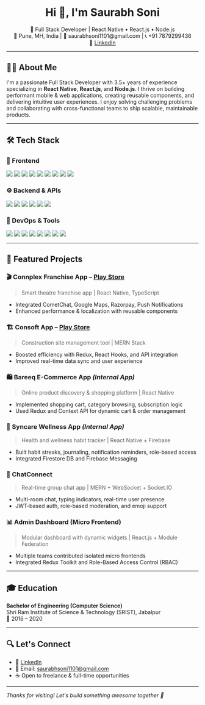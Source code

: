 <h1 align="center">Hi 👋, I'm Saurabh Soni</h1>

<p align="center">
  🚀 Full Stack Developer | React Native • React.js • Node.js <br />
  📍 Pune, MH, India | 📧 saurabhsoni1101@gmail.com | 📞 +91 7879299436 <br />
  🔗 <a href="https://www.linkedin.com/in/saurabhsoni11" target="_blank">LinkedIn</a>
</p>

---

## 👨‍💻 About Me

I'm a passionate Full Stack Developer with 3.5+ years of experience specializing in **React Native**, **React.js**, and **Node.js**. I thrive on building performant mobile & web applications, creating reusable components, and delivering intuitive user experiences. I enjoy solving challenging problems and collaborating with cross-functional teams to ship scalable, maintainable products.

---

## 🛠 Tech Stack

### 🚀 Frontend

<p>
  <img src="https://img.shields.io/badge/React Native-20232A?style=for-the-badge&logo=react&logoColor=61DAFB" />
  <img src="https://img.shields.io/badge/React.js-61DAFB?style=for-the-badge&logo=react&logoColor=white" />
  <img src="https://img.shields.io/badge/TypeScript-007ACC?style=for-the-badge&logo=typescript&logoColor=white" />
  <img src="https://img.shields.io/badge/JavaScript-ES6+-F7DF1E?style=for-the-badge&logo=javascript&logoColor=black" />
  <img src="https://img.shields.io/badge/Redux Toolkit-764ABC?style=for-the-badge&logo=redux&logoColor=white" />
  <img src="https://img.shields.io/badge/Context API-20232A?style=for-the-badge&logo=react&logoColor=white" />
  <img src="https://img.shields.io/badge/Bootstrap-5-blueviolet?style=for-the-badge&logo=bootstrap&logoColor=white" />
  <img src="https://img.shields.io/badge/HTML5-E34F26?style=for-the-badge&logo=html5&logoColor=white" />
  <img src="https://img.shields.io/badge/CSS3-1572B6?style=for-the-badge&logo=css3&logoColor=white" />
</p>

### ⚙️ Backend & APIs

<p>
  <img src="https://img.shields.io/badge/Node.js-339933?style=for-the-badge&logo=node.js&logoColor=white" />
  <img src="https://img.shields.io/badge/Express.js-000000?style=for-the-badge&logo=express&logoColor=white" />
  <img src="https://img.shields.io/badge/MongoDB-4EA94B?style=for-the-badge&logo=mongodb&logoColor=white" />
  <img src="https://img.shields.io/badge/Firebase-FFCA28?style=for-the-badge&logo=firebase&logoColor=black" />
  <img src="https://img.shields.io/badge/GraphQL-E10098?style=for-the-badge&logo=graphql&logoColor=white" />
  <img src="https://img.shields.io/badge/REST API-007396?style=for-the-badge&logo=api&logoColor=white" />
</p>

### 🧪 DevOps & Tools

<p>
  <img src="https://img.shields.io/badge/Git-F05032?style=for-the-badge&logo=git&logoColor=white" />
  <img src="https://img.shields.io/badge/GitHub-181717?style=for-the-badge&logo=github&logoColor=white" />
  <img src="https://img.shields.io/badge/Jest-C21325?style=for-the-badge&logo=jest&logoColor=white" />
  <img src="https://img.shields.io/badge/Mocha-8D6748?style=for-the-badge&logo=mocha&logoColor=white" />
  <img src="https://img.shields.io/badge/Postman-FF6C37?style=for-the-badge&logo=postman&logoColor=white" />
  <img src="https://img.shields.io/badge/Xcode-147EFB?style=for-the-badge&logo=xcode&logoColor=white" />
  <img src="https://img.shields.io/badge/Android Studio-3DDC84?style=for-the-badge&logo=android-studio&logoColor=white" />
  <img src="https://img.shields.io/badge/VS Code-007ACC?style=for-the-badge&logo=visual-studio-code&logoColor=white" />
</p>

---

## 📱 Featured Projects

### 🎬 Connplex Franchise App – [Play Store](https://play.google.com/store/apps/details?id=com.connplexfranchise)
> Smart theatre franchise app | React Native, TypeScript  
- Integrated CometChat, Google Maps, Razorpay, Push Notifications  
- Enhanced performance & localization with reusable components

### 🏗️ Consoft App – [Play Store](https://play.google.com/store/apps/details?id=com.consoftapp)
> Construction site management tool | MERN Stack  
- Boosted efficiency with Redux, React Hooks, and API integration  
- Improved real-time data sync and user experience

### 🛍️ Bareeq E-Commerce App *(Internal App)*  
> Online product discovery & shopping platform | React Native  
- Implemented shopping cart, category browsing, subscription logic  
- Used Redux and Context API for dynamic cart & order management

### 🧘 Syncare Wellness App *(Internal App)*  
> Health and wellness habit tracker | React Native + Firebase  
- Built habit streaks, journaling, notification reminders, role-based access  
- Integrated Firestore DB and Firebase Messaging

### 💬 ChatConnect  
> Real-time group chat app | MERN + WebSocket + Socket.IO  
- Multi-room chat, typing indicators, real-time user presence  
- JWT-based auth, role-based moderation, and emoji support

### 📊 Admin Dashboard (Micro Frontend)  
> Modular dashboard with dynamic widgets | React.js + Module Federation  
- Multiple teams contributed isolated micro frontends  
- Integrated Redux Toolkit and Role-Based Access Control (RBAC)

---

## 🎓 Education

**Bachelor of Engineering (Computer Science)**  
Shri Ram Institute of Science & Technology (SRIST), Jabalpur  
📅 2016 – 2020

---

## 🔍 Let's Connect

- 💼 [LinkedIn](https://www.linkedin.com/in/saurabhsoni11)
- 💌 Email: saurabhsoni1101@gmail.com
- ☕ Open to freelance & full-time opportunities

---

*Thanks for visiting! Let's build something awesome together 🚀*
